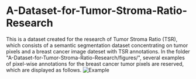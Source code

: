 # A-Dataset-for-Tumor-Stroma-Ratio-Research
This is a dataset created for the research of Tumor Stroma Ratio (TSR), which consists of a semantic segmentation dataset concentrating on tumor pixels and a breast cancer image dateset with TSR annotations.
In the folder "A-Dataset-for-Tumor-Stroma-Ratio-Research/figures/", several examples of pixel-wise annotations for the breast cancer tumor pixels are reserved, which are displayed as follows.
![Example]("https://github.com/chenly2006/A-Dataset-for-Tumor-Stroma-Ratio-Research/blob/main/figures/DX1.4E5FB4E5.jpg")
